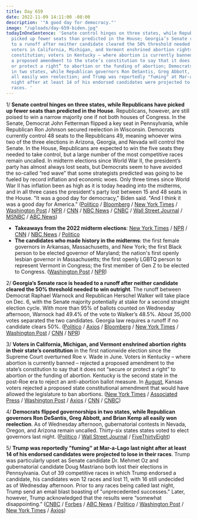 ```yaml
---
title: Day 659
date: 2022-11-09 14:11:00 -08:00
description: '"A good day for democracy."'
image: "/uploads/day-659-biden.jpg"
todayInOneSentence: 'Senate control hinges on three states, while Republicans have
  picked up fewer seats than predicted in the House; Georgia’s Senate race is headed
  to a runoff after neither candidate cleared the 50% threshold needed to win outright;
  voters in California, Michigan, and Vermont enshrined abortion rights in their state’s
  constitution; voters in Kentucky – where abortion is currently banned – rejected
  a proposed amendment to the state’s constitution to say that it does not “secure
  or protect a right” to abortion or the funding of abortion; Democrats flipped governorships
  in two states, while Republican governors Ron DeSantis, Greg Abbott, and Brian Kemp
  all easily won reelection; and Trump was reportedly "fuming" at Mar-a-Lago last
  night after at least 14 of his endorsed candidates were projected to lose in their
  races. '
---
```


1/ **Senate control hinges on three states, while Republicans have picked up fewer seats than predicted in the House**. Republicans, however, are still poised to win a narrow majority one if not both houses of Congress. In the Senate, Democrat John Fetterman flipped a key seat in Pennsylvania, while Republican Ron Johnson secured reelection in Wisconsin. Democrats currently control 48 seats to the Republicans 49, meaning whoever wins two of the three elections in Arizona, Georgia, and Nevada will control the Senate. In the House, Republicans are expected to win the five seats they needed to take control, but a large number of the most competitive races remain uncalled. In midterm elections since World War II, the president’s party has almost always lost seats, but Democrats seem to have avoided the so-called “red wave” that some strategists predicted was going to be fueled by record inflation and economic woes. Only three times since World War II has inflation been as high as it is today heading into the midterms, and in all three cases the president's party lost between 15 and 48 seats in the House. "It was a good day for democracy," Biden said. "And I think it was a good day for America." ([Politico](https://www.politico.com/news/2022/11/09/uncalled-races-senate-control-hangs-in-balance-as-arizona-nevada-counts-continue-00065905) / [Bloomberg](https://www.bloomberg.com/news/articles/2022-11-09/republicans-limp-toward-house-control-with-senate-still-in-play?srnd=premium&sref=MIBMEEoj) / [New York Times](https://www.nytimes.com/live/2022/11/09/us/election-updates-midterms-results) / [Washington Post](https://www.washingtonpost.com/politics/2022/11/09/election-news-live-updates/?itid=hp-banner-main_p001_f001) / [NPR](https://www.npr.org/live-updates/midterm-election-results-2022-11-09) / [CNN](https://www.cnn.com/politics/live-news/election-results-congress-senate-house-11-09-2022/index.html) / [NBC News](https://www.nbcnews.com/politics/2022-election/live-blog/midterm-elections-live-updates-rcna56065) / [CNBC](https://www.cnbc.com/2022/11/09/live-updates-of-2022-midterm-election-day.html) / [Wall Street Journal](https://www.wsj.com/livecoverage/election-midterms-2022) / [MSNBC](https://www.msnbc.com/2022-midterm-elections/results/live-blog/midterm-elections-live-updates-2022-results-rcna52821) / [ABC News](https://abcnews.go.com/Politics/live-updates/midterm-elections-live-updates/?id=92681028#93009610))

* **Takeaways from the 2022 midterm elections**: [New York Times](https://www.nytimes.com/2022/11/09/us/politics/midterm-elections-takeaways.html) / [NPR](https://www.npr.org/2022/11/09/1135451246/6-takeaways-from-an-election-night-thats-not-over-yet) / [CNN](https://www.cnn.com/2022/11/08/politics/2022-midterm-election-day-takeaways/index.html) / [NBC News](https://www.nbcnews.com/politics/2022-election/midterm-election-takeaways-rcna55915) / [Politico](https://www.politico.com/news/2022/11/09/2022-election-results-analysis-and-takeaways-00065878)
* **The candidates who made history in the midterms**: the first female governors in Arkansas, Massachusetts, and New York; the first Black person to be elected governor of Maryland; the nation's first openly lesbian governor in Massachusetts; the first openly LGBTQ person to represent Vermont in Congress; the first member of Gen Z to be elected to Congress. ([Washington Post](https://www.washingtonpost.com/politics/2022/11/08/candidates-made-history-firsts-midterms/) / [NPR](https://www.npr.org/2022/11/09/1135479163/2022-election-results-history-making-winners))

2/ **Georgia’s Senate race is headed to a runoff after neither candidate cleared the 50% threshold needed to win outright**. The runoff between Democrat Raphael Warnock and Republican Herschel Walker will take place on Dec. 6, with the Senate majority potentially at stake for a second straight election cycle. With more than 95% of ballots counted on Wednesday afternoon, Warnock had 49.4% of the vote to Walker’s 48.5%. About 35,000 votes separated the two candidates. Georgia law requires a runoff if no candidate clears 50%. ([Politico](https://www.politico.com/news/2022/11/09/herschel-walker-raphael-warnock-georgia-senate-race-results-2022-00064771) / [Axios](https://www.axios.com/2022/11/09/georgia-senate-race-status-warnock-walker) / [Bloomberg](https://www.bloomberg.com/news/articles/2022-11-09/warnock-walker-head-to-december-runoff-for-georgia-senate-seat?srnd=premium&sref=MIBMEEoj) / [New York Times](https://www.nytimes.com/2022/11/09/us/politics/warnock-walker-georgia-runoff.html?smid=url-share) / [Washington Post](https://www.washingtonpost.com/politics/2022/11/09/election-news-live-updates/#link-QSGXPAPTAFFYTCXXDISMXCYDTM) / [CNN](https://www.cnn.com/2022/11/09/politics/herschel-walker-raphael-warnock-georgia-senate-results/index.html) / [NPR](https://www.npr.org/live-updates/midterm-election-results-2022-11-09#georgias-2022-midterm-senate-race-will-be-settled-in-a-run-off-election))

3/ **Voters in California, Michigan, and Vermont enshrined abortion rights in their state’s constitution** in the first nationwide election since the Supreme Court overturned Roe v. Wade in June. Voters in Kentucky – where abortion is currently banned – rejected a proposed amendment to the state’s constitution to say that it does not “secure or protect a right” to abortion or the funding of abortion. Kentucky is the second state in the post-Roe era to reject an anti-abortion ballot measure. In [August](https://whatthefuckjusthappenedtoday.com/2022/08/03/day-561/#1-kansas-voters-rejected-a-proposed), Kansas voters rejected a proposed state constitutional amendment that would have allowed the legislature to ban abortions. ([New York Times](https://www.nytimes.com/2022/11/09/us/abortion-rights-ballot-proposals.html?smid=nytcore-ios-share&referringSource=articleShare) / [Associated Press](https://apnews.com/article/2022-midterm-elections-abortion-8779f3ee57d4d20d54861a5ed6ba72ff) / [Washington Post](https://www.washingtonpost.com/politics/2022/11/09/abortion-midterms-kentucky-michigan/) / [Axios](https://www.axios.com/2022/11/09/abortion-election-results-midterm-constitution-amendment) / [CNN](https://www.cnn.com/2022/11/09/politics/abortion-rights-2022-midterms/index.html) / [CNBC](https://www.cnbc.com/2022/11/09/midterm-elections-kentucky-rejects-anti-abortion-constitutional-amendment.html))

4/ **Democrats flipped governorships in two states, while Republican governors Ron DeSantis, Greg Abbott, and Brian Kemp all easily won reelection**. As of Wednesday afternoon, gubernatorial contests in Nevada, Oregon, and Arizona remain uncalled. Thirty-six states states voted to elect governors last night. ([Politico](https://www.politico.com/news/2022/11/08/governor-election-results-2022-00065678) / [Wall Street Journal](https://www.wsj.com/articles/midterm-elections-2022-results-governors-states-11667863055) / [FiveThirtyEight](https://fivethirtyeight.com/features/gubernatorial-races-were-a-mixed-bag-for-each-party/))

5/ **Trump was reportedly "fuming" at Mar-a-Lago last night after at least 14 of his endorsed candidates were projected to lose in their races**. Trump was particularly upset as Senate candidate Dr. Mehmet Oz and gubernatorial candidate Doug Mastriano both lost their elections in Pennsylvania. Out of 39 competitive races in which Trump endorsed a candidate, his candidates won 12 races and lost 11, with 16 still undecided as of Wednesday afternoon. Prior to any races being called last night, Trump send an email blast boasting of "unprecedented successes." Later, however, Trump acknowledged that the results were “somewhat disappointing.” ([CNBC](https://www.cnbc.com/2022/11/09/midterm-election-results-trump-candidates-disappoint-on-election-day.html) / [Forbes](https://www.forbes.com/sites/alisondurkee/2022/11/09/trump-backed-candidates-have-mixed-showing-in-midterms-and-gop-already-blames-him-for-losses/?sh=39f76a7b3649) / [ABC News](https://abcnews.go.com/US/trump-left-fuming-14-candidates-projected-lose-midterms/story?id=92992662) / [Politico](https://www.politico.com/news/2022/11/09/trump-endorsed-candidates-2022-election-results) / [Washington Post](https://www.washingtonpost.com/politics/2022/11/09/election-deniers-midterms-democracy/) / [New York Times](https://www.nytimes.com/2022/11/09/us/politics/trump-election-candidates-voting.html) / [Axios](https://www.axios.com/2022/11/09/trump-endorsement-gop-midterm-elections))


